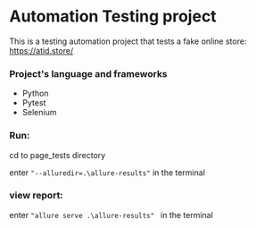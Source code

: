 # Automation Testing project
This is a testing automation project that tests a fake online store:
https://atid.store/

### Project's language and frameworks 
* Python
* Pytest
* Selenium

### Run:
cd to page_tests directory

enter ```"--alluredir=.\allure-results"```
in the terminal
### view report:
enter 
```"allure serve .\allure-results" ``` 
in the terminal

